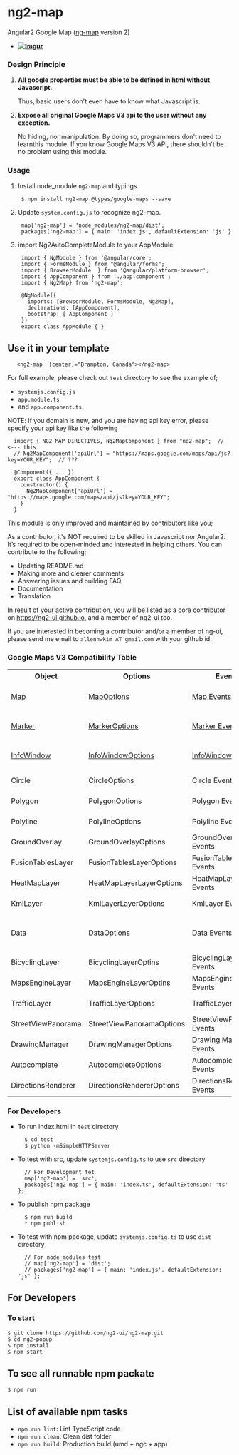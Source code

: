 # ng2-map

Angular2 Google Map ([ng-map](https://ngmap.github.io) version 2)

* **[![Imgur](http://i.imgur.com/O2EOCxf.png)](https://ng2map.github.io)**

### Design Principle

1. **All google properties must be able to be defined in html without Javascript.**

   Thus, basic users don't even have to know what Javascript is. 

2. **Expose all original Google Maps V3 api to the user without any exception.** 

   No hiding, nor manipulation. By doing so, programmers don't need to learnthis module.
   If you know Google Maps V3 API, there shouldn't be no problem using this module.

### Usage

1. Install node_module `ng2-map` and typings

        $ npm install ng2-map @types/google-maps --save

2. Update `system.config.js` to recognize ng2-map.

        map['ng2-map'] = 'node_modules/ng2-map/dist';
        packages['ng2-map'] = { main: 'index.js', defaultExtension: 'js' }

3. import Ng2AutoCompleteModule to your AppModule

        import { NgModule } from '@angular/core';
        import { FormsModule } from "@angular/forms";
        import { BrowserModule  } from '@angular/platform-browser';
        import { AppComponent } from './app.component';
        import { Ng2Map} from 'ng2-map';
        
        @NgModule({
          imports: [BrowserModule, FormsModule, Ng2Map],
          declarations: [AppComponent],
          bootstrap: [ AppComponent ]
        })
        export class AppModule { }

## Use it in your template

       <ng2-map  [center]="Brampton, Canada"></ng2-map>

For full example, please check out `test` directory to see the example of;

  - `systemjs.config.js`
  - `app.module.ts`
  -  and `app.component.ts`.

  NOTE: if you domain is new, and you are having api key error, please specify your api key like the following
  
      import { NG2_MAP_DIRECTIVES, Ng2MapComponent } from "ng2-map";  // <--- this
      // Ng2MapComponent['apiUrl'] = "https://maps.google.com/maps/api/js?key=YOUR_KEY";  // ???

      @Component({ ... })
      export class AppComponent {
        constructor() {
          Ng2MapComponent['apiUrl'] = "https://maps.google.com/maps/api/js?key=YOUR_KEY";
        }
      }

This module is only improved and maintained by contributors like you;

As a contributor, it's NOT required to be skilled in Javascript nor Angular2. 
It’s required to be open-minded and interested in helping others.
You can contribute to the following;

  * Updating README.md
  * Making more and clearer comments
  * Answering issues and building FAQ
  * Documentation
  * Translation

In result of your active contribution, you will be listed as a core contributor
on https://ng2-ui.github.io, and a member of ng2-ui too.

If you are interested in becoming a contributor and/or a member of ng-ui,
please send me email to `allenhwkim AT gmail.com` with your github id. 

### Google Maps V3 Compatibility Table

<table>
  <tr><th> Object  <th> Options <th> Events <th> Note </tr>
  <tr><td> <a href="https://developers.google.com/maps/documentation/javascript/reference#Map">Map</a>
      <td> <a href="https://developers.google.com/maps/documentation/javascript/reference#MapOptions">MapOptions</a>
      <td> <a href="https://developers.google.com/maps/documentation/javascript/reference#Map">Map Events</a>
      <td> supported as `ng2-map`
  <tr><td> <a href="https://developers.google.com/maps/documentation/javascript/reference#Marker">Marker</a>
      <td> <a href="https://developers.google.com/maps/documentation/javascript/reference#MarkerOptions">MarkerOptions</a>
      <td> <a href="https://developers.google.com/maps/documentation/javascript/reference#Marker">Marker Events</a>
      <td> supported as `marker`
  <tr><td> <a href="https://developers.google.com/maps/documentation/javascript/reference#InfoWindow">InfoWindow</a>
      <td> <a href="https://developers.google.com/maps/documentation/javascript/reference#InfoWindowOptions">InfoWindowOptions</a>
      <td> <a href="https://developers.google.com/maps/documentation/javascript/reference#InfoWindow">InfoWindow Events</a>
      <td> supported as `info-window`
  <tr><td> Circle        <td> CircleOptions            <td> Circle Events        <td> Coming soon
  <tr><td> Polygon       <td> PolygonOptions           <td> Polygon Events       <td> Coming Soon
  <tr><td> Polyline      <td> PolylineOptions          <td> Polyline Events      <td> Coming Soon
  <tr><td> GroundOverlay <td> GroundOverlayOptions     <td> GroundOverlay Events <td> Coming Soon
  <tr><td> FusionTablesLayer <td> FusionTablesLayerOptions <td> FusionTablesLayer Events <td>  Coming Soon
  <tr><td> HeatMapLayer  <td> HeatMapLayerLayerOptions <td> HeatMapLayer Events      <td> Coming Soon
  <tr><td> KmlLayer      <td> KmlLayerLayerOptions     <td> KmlLayer Events          <td> Coming Soon
  <tr><td> Data          <td> DataOptions              <td> Data Events              <td> Coming Soon `map-data`
  <tr><td> BicyclingLayer  <td> BicyclingLayerOptins    <td> BicyclingLayer Events   <td> Coming Soon 
  <tr><td> MapsEngineLayer <td> MapsEngineLayerOptins   <td> MapsEngineLayer Events  <td> Coming Soon 
  <tr><td> TrafficLayer    <td> TrafficLayerOptions     <td> TrafficLayer Events     <td> Coming Soon 
  <tr><td> StreetViewPanorama  <td> StreetViewPanoramaOptions     <td> StreetViewPanorama Events  <td> Coming Soon
  <tr><td> DrawingManager  <td> DrawingManagerOptions   <td> Drawing Manager Events <td> Coming Soon
  <tr><td> Autocomplete    <td> AutocompleteOptions     <td> Autocomplete Events    <td> Coming Soon
  <tr><td> DirectionsRenderer <td> DirectionsRendererOptions     <td> DirectionsRenderer Events    <td> Coming Soon
</table>

### For Developers

  * To run index.html in `test` directory
  
          $ cd test
          $ python -mSimpleHTTPServer

  * To test with src, update `systemjs.config.ts` to use `src` directory
  
          // For Development tet
          map['ng2-map'] = 'src';
          packages['ng2-map'] = { main: 'index.ts', defaultExtension: 'ts' };

  * To publish npm package
  
          $ npm run build
          * npm publish
          
  * To test with npm package,  update `systemjs.config.ts` to use `dist` directory
  
          // For node_modules test
          // map['ng2-map'] = 'dist';
          // packages['ng2-map'] = { main: 'index.js', defaultExtension: 'js' };
  
  
## For Developers

### To start

    $ git clone https://github.com/ng2-ui/ng2-map.git
    $ cd ng2-popup
    $ npm install
    $ npm start

## To see all runnable npm packate
   
    $ npm run

## List of available npm tasks
  * `npm run lint`: Lint TypeScript code
  * `npm run clean`: Clean dist folder
  * `npm run build`: Production build (umd + ngc + app)
